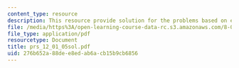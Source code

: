 ```yaml
---
content_type: resource
description: This resource provide solution for the problems based on energy.
file: /media/https%3A/open-learning-course-data-rc.s3.amazonaws.com/8-01l-physics-i-classical-mechanics-fall-2005/276b652a88dee8edab6acb15b9cb6856_prs_12_01_05sol.pdf
file_type: application/pdf
resourcetype: Document
title: prs_12_01_05sol.pdf
uid: 276b652a-88de-e8ed-ab6a-cb15b9cb6856
---
```


